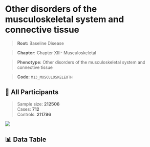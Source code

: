 # Other disorders of the musculoskeletal system and connective tissue

> **Root:** Baseline Disease  

> **Chapter:** Chapter XIII- Musculoskeletal  

> **Phenotype:** Other disorders of the musculoskeletal system and connective tissue  

> **Code:** `M13_MUSCULOSKELEOTH`

## 🧪 All Participants  
> Sample size: **212508**  
> Cases: **712**  
> Controls: **211796**
<img src="/Sensitive/Figures/ALL/Incidence/M13_MUSCULOSKELEOTH.png"/>

## 📊 Data Table
<CsvTableMRF src="/Sensitive/Data/ALL/Incidence/COX_M13_MUSCULOSKELEOTH.csv"/>

